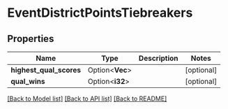 # EventDistrictPointsTiebreakers

## Properties

Name | Type | Description | Notes
------------ | ------------- | ------------- | -------------
**highest_qual_scores** | Option<**Vec<i32>**> |  | [optional]
**qual_wins** | Option<**i32**> |  | [optional]

[[Back to Model list]](../README.md#documentation-for-models) [[Back to API list]](../README.md#documentation-for-api-endpoints) [[Back to README]](../README.md)


